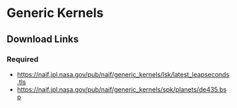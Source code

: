 
# Generic Kernels

## Download Links

### Required

- https://naif.jpl.nasa.gov/pub/naif/generic_kernels/lsk/latest_leapseconds.tls
- https://naif.jpl.nasa.gov/pub/naif/generic_kernels/spk/planets/de435.bsp